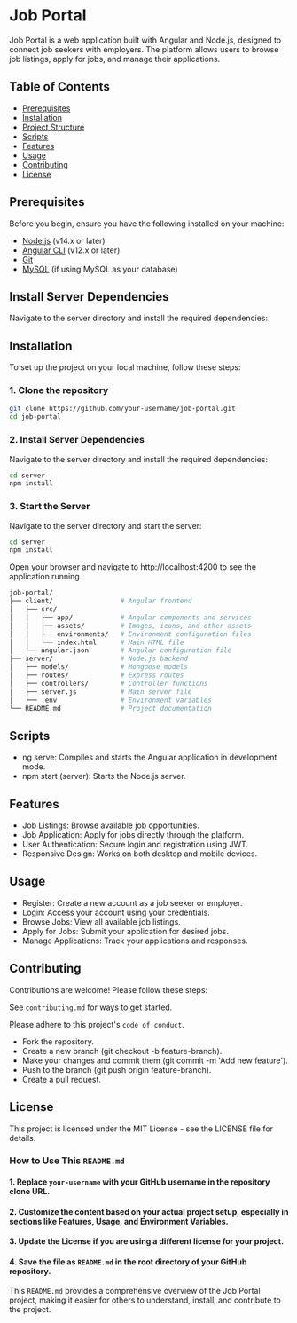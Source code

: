# Job Portal

Job Portal is a web application built with Angular and Node.js, designed to connect job seekers with employers. The platform allows users to browse job listings, apply for jobs, and manage their applications.
## Table of Contents

- [Prerequisites](#prerequisites)
- [Installation](#installation)
- [Project Structure](#project-structure)
- [Scripts](#scripts)
- [Features](#features)
- [Usage](#usage)
- [Contributing](#contributing)
- [License](#license)

## Prerequisites

Before you begin, ensure you have the following installed on your machine:

- [Node.js](https://nodejs.org/) (v14.x or later)
- [Angular CLI](https://angular.io/cli) (v12.x or later)
- [Git](https://git-scm.com/)
- [MySQL](https://www.mongodb.com/) (if using MySQL as your database)

## Install Server Dependencies

Navigate to the server directory and install the required dependencies:
## Installation

To set up the project on your local machine, follow these steps:

### 1. Clone the repository

```bash
git clone https://github.com/your-username/job-portal.git
cd job-portal
```
### 2. Install Server Dependencies

Navigate to the server directory and install the required dependencies:

```bash
cd server
npm install
```
### 3. Start the Server

Navigate to the server directory and start the server:

```bash
cd server
npm install
```
Open your browser and navigate to http://localhost:4200 to see the application running.
    
```bash
job-portal/
├── client/                 # Angular frontend
│   ├── src/
│   │   ├── app/            # Angular components and services
│   │   ├── assets/         # Images, icons, and other assets
│   │   ├── environments/   # Environment configuration files
│   │   └── index.html      # Main HTML file
│   └── angular.json        # Angular configuration file
├── server/                 # Node.js backend
│   ├── models/             # Mongoose models
│   ├── routes/             # Express routes
│   ├── controllers/        # Controller functions
│   ├── server.js           # Main server file
│   └── .env                # Environment variables
└── README.md               # Project documentation
```
## Scripts

- ng serve: Compiles and starts the Angular application in development mode.
- npm start (server): Starts the Node.js server.
## Features

- Job Listings: Browse available job opportunities.
- Job Application: Apply for jobs directly through the platform.
- User Authentication: Secure login and registration using JWT.
- Responsive Design: Works on both desktop and mobile devices.


## Usage

- Register: Create a new account as a job seeker or employer.
- Login: Access your account using your credentials.
- Browse Jobs: View all available job listings.
- Apply for Jobs: Submit your application for desired jobs.
- Manage Applications: Track your applications and responses.


## Contributing

Contributions are welcome! Please follow these steps:

See `contributing.md` for ways to get started.

Please adhere to this project's `code of conduct`.
- Fork the repository.
- Create a new branch (git checkout -b feature-branch).
- Make your changes and commit them (git commit -m 'Add new feature').
- Push to the branch (git push origin feature-branch).
- Create a pull request.


## License

This project is licensed under the MIT License - see the LICENSE file for details.


### How to Use This `README.md`

####  1. Replace `your-username` with your GitHub username in the repository clone URL.
#### 2. Customize the content based on your actual project setup, especially in sections like Features, Usage, and Environment Variables.
#### 3. Update the License if you are using a different license for your project.
#### 4. Save the file as `README.md` in the root directory of your GitHub repository. 

This `README.md` provides a comprehensive overview of the Job Portal project, making it easier for others to understand, install, and contribute to the project.


